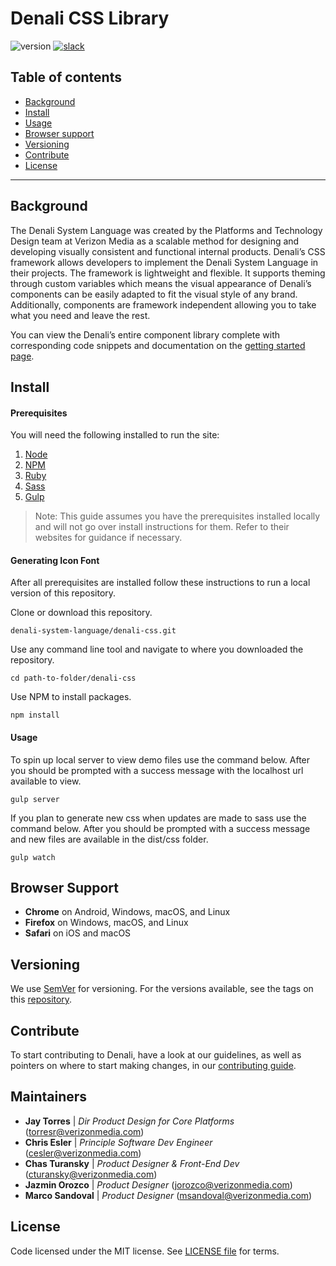 # Denali CSS Library

![version](https://img.shields.io/badge/version-0.4.1-blue.svg) [![slack](https://img.shields.io/badge/slack-Denali-3570f4.svg)](https://denali-design.slack.com/app_redirect?channel=general)
<!-- ![npm](https://img.shields.io/badge/npm-1.2.3-red.svg) -->
<!-- ![build](https://img.shields.io/badge/build-1.2.3-brightgreen.svg) -->

## Table of contents
- [Background](#background)
- [Install](#install)
- [Usage](#usage)
- [Browser support](#browser-support)
- [Versioning](#versioning)
- [Contribute](#contribute)
- [License](#license)

---

## Background
The Denali System Language was created by the Platforms and Technology Design team at Verizon Media as a scalable method for designing and developing visually consistent and functional internal products. Denali’s CSS framework allows developers to implement the Denali System Language in their projects. The framework is lightweight and flexible. It supports theming through custom variables which means the visual appearance of Denali’s components can be easily adapted to fit the visual style of any brand. Additionally, components are framework independent allowing you to take what you need and leave the rest.

You can view the Denali’s entire component library complete with corresponding code snippets and documentation on the [getting started page](https://denali-design.github.io/denali-site/documentation/get-started).

## Install

#### Prerequisites
You will need the following installed to run the site:

1. [Node](https://nodejs.org/en/)
2. [NPM](https://www.npmjs.com/)
3. [Ruby](https://www.ruby-lang.org/)
4. [Sass](http://compass-style.org/)
5. [Gulp](https://gulpjs.com/)

> Note: This guide assumes you have the prerequisites installed locally and will not go over install instructions for them. Refer to their websites for guidance if necessary.

#### Generating Icon Font
After all prerequisites are installed follow these instructions to run a local version of this repository.

Clone or download this repository.
```
denali-system-language/denali-css.git
```

Use any command line tool and navigate to where you downloaded the repository.
```
cd path-to-folder/denali-css
```

Use NPM to install packages.
```
npm install
```

#### Usage

To spin up local server to view demo files use the command below. After you should be prompted with a success message with the localhost url available to view.
```
gulp server
```

If you plan to generate new css when updates are made to sass use the command below. After you should be prompted with a success message and new files are available in the dist/css folder.
```
gulp watch
```

## Browser Support
-  **Chrome** on Android, Windows, macOS, and Linux
-  **Firefox** on Windows, macOS, and Linux
-  **Safari** on iOS and macOS

## Versioning
We use [SemVer](http://semver.org/) for versioning. For the versions available, see the tags on this [repository](https://github.com/denali-design/denali-css/tags).

## Contribute
To start contributing to Denali, have a look at our guidelines, as well as pointers on where to start making changes, in our [contributing guide](CONTRIBUTE.md).

## Maintainers
- **Jay Torres** | *Dir Product Design for Core Platforms* (torresr@verizonmedia.com)
- **Chris Esler** | *Principle Software Dev Engineer* (cesler@verizonmedia.com)
- **Chas Turansky** | *Product Designer & Front-End Dev* (cturansky@verizonmedia.com)
- **Jazmin Orozco** | *Product Designer* (jorozco@verizonmedia.com)
- **Marco Sandoval** | *Product Designer* (msandoval@verizonmedia.com)

## License
Code licensed under the MIT license. See [LICENSE file](LICENESE.md) for terms.
